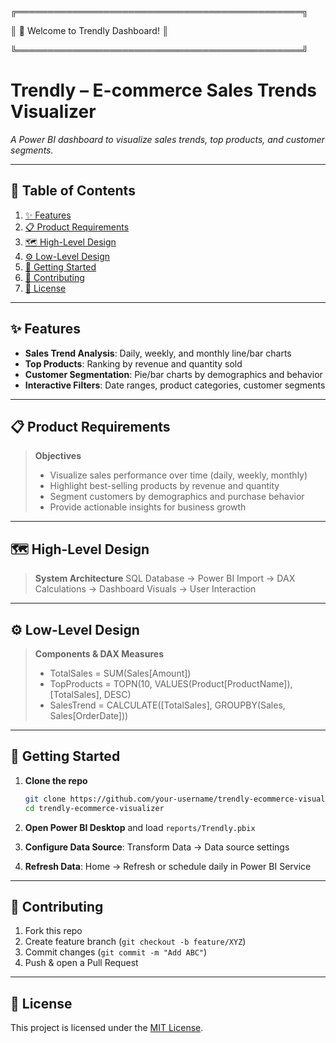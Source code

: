 ╔══════════════════════════════════════════════╗


║  🚀 Welcome to Trendly Dashboard!            ║


╚══════════════════════════════════════════════╝

# Trendly – E-commerce Sales Trends Visualizer

*A Power BI dashboard to visualize sales trends, top products, and customer segments.*

---

## 📖 Table of Contents

1. [✨ Features](#✨-features)
2. [📋 Product Requirements](#📋-product-requirements)
3. [🗺️ High-Level Design](#🗺️-high-level-design)
4. [⚙️ Low-Level Design](#⚙️-low-level-design)
5. [🚀 Getting Started](#🚀-getting-started)
6. [🤝 Contributing](#🤝-contributing)
7. [📜 License](#📜-license)

---

## ✨ Features

* **Sales Trend Analysis**: Daily, weekly, and monthly line/bar charts
* **Top Products**: Ranking by revenue and quantity sold
* **Customer Segmentation**: Pie/bar charts by demographics and behavior
* **Interactive Filters**: Date ranges, product categories, customer segments

---

## 📋 Product Requirements

> **Objectives**
>
> * Visualize sales performance over time (daily, weekly, monthly)
> * Highlight best-selling products by revenue and quantity
> * Segment customers by demographics and purchase behavior
> * Provide actionable insights for business growth

---

## 🗺️ High-Level Design

> **System Architecture**
> SQL Database → Power BI Import → DAX Calculations → Dashboard Visuals → User Interaction

---

## ⚙️ Low-Level Design

> **Components & DAX Measures**
>
> * TotalSales = SUM(Sales\[Amount])
> * TopProducts = TOPN(10, VALUES(Product\[ProductName]), \[TotalSales], DESC)
> * SalesTrend = CALCULATE(\[TotalSales], GROUPBY(Sales, Sales\[OrderDate]))

---

## 🚀 Getting Started

1. **Clone the repo**

   ```bash
   git clone https://github.com/your-username/trendly-ecommerce-visualizer.git
   cd trendly-ecommerce-visualizer
   ```
2. **Open Power BI Desktop** and load `reports/Trendly.pbix`
3. **Configure Data Source**: Transform Data → Data source settings
4. **Refresh Data**: Home → Refresh or schedule daily in Power BI Service

---

## 🤝 Contributing

1. Fork this repo
2. Create feature branch (`git checkout -b feature/XYZ`)
3. Commit changes (`git commit -m "Add ABC"`)
4. Push & open a Pull Request

---

## 📜 License

This project is licensed under the [MIT License](LICENSE).
